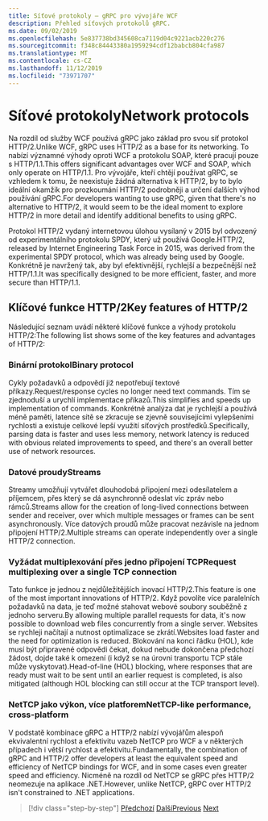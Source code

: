 ```yaml
---
title: Síťové protokoly – gRPC pro vývojáře WCF
description: Přehled síťových protokolů gRPC.
ms.date: 09/02/2019
ms.openlocfilehash: 5e837738bd345608ca7119d04c9221acb220c276
ms.sourcegitcommit: f348c84443380a1959294cdf12babcb804cfa987
ms.translationtype: MT
ms.contentlocale: cs-CZ
ms.lasthandoff: 11/12/2019
ms.locfileid: "73971707"
---
```

# <a name="network-protocols"></a><span data-ttu-id="49d0f-103">Síťové protokoly</span><span class="sxs-lookup"><span data-stu-id="49d0f-103">Network protocols</span></span>

<span data-ttu-id="49d0f-104">Na rozdíl od služby WCF používá gRPC jako základ pro svou síť protokol HTTP/2.</span><span class="sxs-lookup"><span data-stu-id="49d0f-104">Unlike WCF, gRPC uses HTTP/2 as a base for its networking.</span></span> <span data-ttu-id="49d0f-105">To nabízí významné výhody oproti WCF a protokolu SOAP, které pracují pouze s HTTP/1.1.</span><span class="sxs-lookup"><span data-stu-id="49d0f-105">This offers significant advantages over WCF and SOAP, which only operate on HTTP/1.1.</span></span> <span data-ttu-id="49d0f-106">Pro vývojáře, kteří chtějí používat gRPC, se vzhledem k tomu, že neexistuje žádná alternativa k HTTP/2, by to bylo ideální okamžik pro prozkoumání HTTP/2 podrobněji a určení dalších výhod používání gRPC.</span><span class="sxs-lookup"><span data-stu-id="49d0f-106">For developers wanting to use gRPC, given that there's no alternative to HTTP/2, it would seem to be the ideal moment to explore HTTP/2 in more detail and identify additional benefits to using gRPC.</span></span>

<span data-ttu-id="49d0f-107">Protokol HTTP/2 vydaný internetovou úlohou vysílaný v 2015 byl odvozený od experimentálního protokolu SPDY, který už používá Google.</span><span class="sxs-lookup"><span data-stu-id="49d0f-107">HTTP/2, released by Internet Engineering Task Force in 2015, was derived from the experimental SPDY protocol, which was already being used by Google.</span></span> <span data-ttu-id="49d0f-108">Konkrétně je navržený tak, aby byl efektivnější, rychlejší a bezpečnější než HTTP/1.1.</span><span class="sxs-lookup"><span data-stu-id="49d0f-108">It was specifically designed to be more efficient, faster, and more secure than HTTP/1.1.</span></span>

## <a name="key-features-of-http2"></a><span data-ttu-id="49d0f-109">Klíčové funkce HTTP/2</span><span class="sxs-lookup"><span data-stu-id="49d0f-109">Key features of HTTP/2</span></span>

<span data-ttu-id="49d0f-110">Následující seznam uvádí některé klíčové funkce a výhody protokolu HTTP/2:</span><span class="sxs-lookup"><span data-stu-id="49d0f-110">The following list shows some of the key features and advantages of HTTP/2:</span></span>

### <a name="binary-protocol"></a><span data-ttu-id="49d0f-111">Binární protokol</span><span class="sxs-lookup"><span data-stu-id="49d0f-111">Binary protocol</span></span>

<span data-ttu-id="49d0f-112">Cykly požadavků a odpovědí již nepotřebují textové příkazy.</span><span class="sxs-lookup"><span data-stu-id="49d0f-112">Request/response cycles no longer need text commands.</span></span> <span data-ttu-id="49d0f-113">Tím se zjednoduší a urychlí implementace příkazů.</span><span class="sxs-lookup"><span data-stu-id="49d0f-113">This simplifies and speeds up implementation of commands.</span></span> <span data-ttu-id="49d0f-114">Konkrétně analýza dat je rychlejší a používá méně paměti, latence sítě se zkracuje se zjevně souvisejícími vylepšeními rychlosti a existuje celkové lepší využití síťových prostředků.</span><span class="sxs-lookup"><span data-stu-id="49d0f-114">Specifically, parsing data is faster and uses less memory, network latency is reduced with obvious related improvements to speed, and there's an overall better use of network resources.</span></span>

### <a name="streams"></a><span data-ttu-id="49d0f-115">Datové proudy</span><span class="sxs-lookup"><span data-stu-id="49d0f-115">Streams</span></span>

<span data-ttu-id="49d0f-116">Streamy umožňují vytvářet dlouhodobá připojení mezi odesílatelem a příjemcem, přes který se dá asynchronně odeslat víc zpráv nebo rámců.</span><span class="sxs-lookup"><span data-stu-id="49d0f-116">Streams allow for the creation of long-lived connections between sender and receiver, over which multiple messages or frames can be sent asynchronously.</span></span> <span data-ttu-id="49d0f-117">Více datových proudů může pracovat nezávisle na jednom připojení HTTP/2.</span><span class="sxs-lookup"><span data-stu-id="49d0f-117">Multiple streams can operate independently over a single HTTP/2 connection.</span></span>

### <a name="request-multiplexing-over-a-single-tcp-connection"></a><span data-ttu-id="49d0f-118">Vyžádat multiplexování přes jedno připojení TCP</span><span class="sxs-lookup"><span data-stu-id="49d0f-118">Request multiplexing over a single TCP connection</span></span>

<span data-ttu-id="49d0f-119">Tato funkce je jednou z nejdůležitějších inovací HTTP/2.</span><span class="sxs-lookup"><span data-stu-id="49d0f-119">This feature is one of the most important innovations of HTTP/2.</span></span> <span data-ttu-id="49d0f-120">Když povolíte více paralelních požadavků na data, je teď možné stahovat webové soubory souběžně z jednoho serveru.</span><span class="sxs-lookup"><span data-stu-id="49d0f-120">By allowing multiple parallel requests for data, it's now possible to download web files concurrently from a single server.</span></span> <span data-ttu-id="49d0f-121">Websites se rychleji načítají a nutnost optimalizace se zkrátí.</span><span class="sxs-lookup"><span data-stu-id="49d0f-121">Websites load faster and the need for optimization is reduced.</span></span> <span data-ttu-id="49d0f-122">Blokování na konci řádku (HOL), kde musí být připravené odpovědi čekat, dokud nebude dokončena předchozí žádost, dojde také k omezení (i když se na úrovni transportu TCP stále může vyskytovat).</span><span class="sxs-lookup"><span data-stu-id="49d0f-122">Head-of-line (HOL) blocking, where responses that are ready must wait to be sent until an earlier request is completed, is also mitigated (although HOL blocking can still occur at the TCP transport level).</span></span>

### <a name="nettcp-like-performance-cross-platform"></a><span data-ttu-id="49d0f-123">NetTCP jako výkon, více platforem</span><span class="sxs-lookup"><span data-stu-id="49d0f-123">NetTCP-like performance, cross-platform</span></span>

<span data-ttu-id="49d0f-124">V podstatě kombinace gRPC a HTTP/2 nabízí vývojářům alespoň ekvivalentní rychlost a efektivitu vazeb NetTCP pro WCF a v některých případech i větší rychlost a efektivitu.</span><span class="sxs-lookup"><span data-stu-id="49d0f-124">Fundamentally, the combination of gRPC and HTTP/2 offer developers at least the equivalent speed and efficiency of NetTCP bindings for WCF, and in some cases even greater speed and efficiency.</span></span> <span data-ttu-id="49d0f-125">Nicméně na rozdíl od NetTCP se gRPC přes HTTP/2 neomezuje na aplikace .NET.</span><span class="sxs-lookup"><span data-stu-id="49d0f-125">However, unlike NetTCP, gRPC over HTTP/2 isn't constrained to .NET applications.</span></span>

>[!div class="step-by-step"]
><span data-ttu-id="49d0f-126">[Předchozí](interface-definition-language.md)
>[Další](why-grpc.md)</span><span class="sxs-lookup"><span data-stu-id="49d0f-126">[Previous](interface-definition-language.md)
[Next](why-grpc.md)</span></span>
